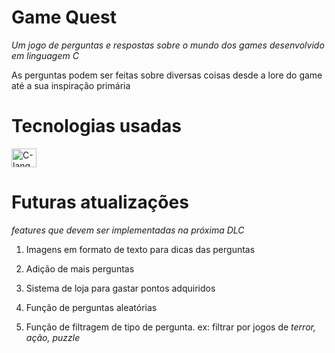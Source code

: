 # Game Quest

*Um jogo de perguntas e respostas sobre o mundo dos games desenvolvido em linguagem C*

As perguntas podem ser feitas sobre diversas coisas desde a lore do game até a sua inspiração primária

# Tecnologias usadas

<img align="center" alt="C-lang" height="30" width="40" src="https://cdn.jsdelivr.net/gh/devicons/devicon/icons/c/c-original.svg">

# Futuras atualizações

*features que devem ser implementadas na próxima DLC*

1) Imagens em formato de texto para dicas das perguntas

2) Adição de mais perguntas

3) Sistema de loja para gastar pontos adquiridos

4) Função de perguntas aleatórias

5) Função de filtragem de tipo de pergunta. ex: filtrar por jogos de *terror, ação, puzzle*
